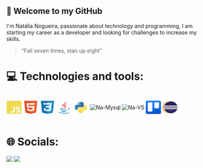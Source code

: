 ## 👋 Welcome to my GitHub

I'm Natália Nogueira, passionate about technology and programming, I am starting my career as a developer and looking for challenges to increase my skills.

> “Fall seven times, stan up eight"

# 💻 Technologies and tools:

<div style="display: inline_block"><br>
  <img align="center" alt="Na-Js" height="35" width="40" src="https://raw.githubusercontent.com/devicons/devicon/master/icons/javascript/javascript-plain.svg">
  <img align="center" alt="Na-HTML" height="35" width="40" src="https://raw.githubusercontent.com/devicons/devicon/master/icons/html5/html5-original.svg">
  <img align="center" alt="Na-CSS" height="35" width="40" src="https://raw.githubusercontent.com/devicons/devicon/master/icons/css3/css3-original.svg">
  <img align="center" alt="Na-Java" height="35" width="40" src="https://raw.githubusercontent.com/devicons/devicon/master/icons/java/java-original.svg">
  <img align="center" alt="Na-VS" height="35" width="40" src="https://raw.githubusercontent.com/devicons/devicon/master/icons/python/python-original.svg">
  <img align="center" alt= "Na-Mysql" height="60" width="40"src="https://cdn.jsdelivr.net/gh/devicons/devicon/icons/mysql/mysql-original-wordmark.svg">
  <img align="center" alt="Na-VS" height="35" width="40" src="https://cdn.jsdelivr.net/gh/devicons/devicon/icons/vscode/vscode-original.svg">
  <img align="center" alt="Na-VS" height="35" width="40" src="https://raw.githubusercontent.com/devicons/devicon/master/icons/trello/trello-original.svg">
  <img align="center" alt="Na-VS" height="35" width="40" src="https://raw.githubusercontent.com/devicons/devicon/master/icons/eclipse/eclipse-original.svg">
</div><br>

# 🌐 Socials:

<div> 
  <a href="https://www.linkedin.com/in/nat%C3%A1lia-nogueira-58603a201/" target="_blank"><img src="https://img.shields.io/badge/-LinkedIn-%230077B5?style=for-the-badge&logo=linkedin&logoColor=white" target="_blank"></a>    <a href="mailto:natalianogueir20006@gmail.com"><img src="https://img.shields.io/badge/-Gmail-%23333?style=for-the-badge&logo=gmail&logoColor=white" target="_blank"></a>
</div>
